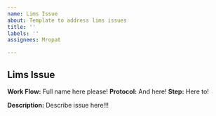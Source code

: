 ```yaml
---
name: Lims Issue
about: Template to address lims issues
title: ''
labels: ''
assignees: Mropat

---
```


Lims Issue
---------------

**Work Flow:** Full name here please!
**Protocol:** And here!
**Step:** Here to!

**Description:** Describe issue here!!!
